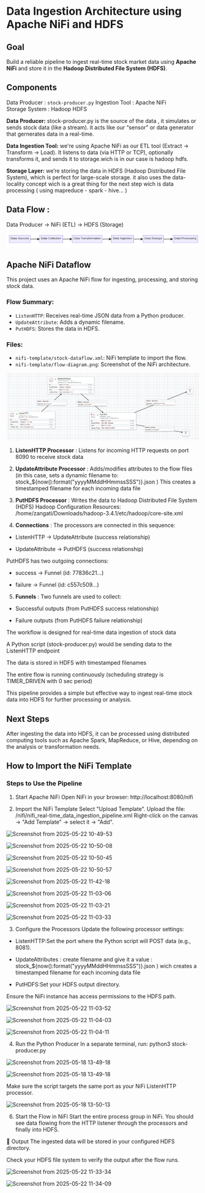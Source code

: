 #  Data Ingestion Architecture using Apache NiFi and HDFS

##  Goal

Build a reliable pipeline to ingest real-time stock market data using **Apache NiFi** and store it in the **Hadoop Distributed File System (HDFS)**.


##  Components

 Data Producer :  `stock-producer.py` 
 Ingestion Tool : Apache NiFi    
 Storage System : Hadoop HDFS 


**Data Producer:** stock-producer.py is the source of the data , it simulates or sends stock data (like a stream). it acts like our “sensor” or data generator that  gernerates data in a real-time.

**Data Ingestion Tool:** we're using Apache NiFi as  our ETL tool (Extract → Transform → Load). It listens to data (via HTTP or TCP), optionally transforms it, and sends it to storage.wich is in our case is hadoop hdfs.

**Storage Layer:** we’re storing the data in HDFS (Hadoop Distributed File System), which is perfect for large-scale storage. it also uses the data-locality concept wich is a great thing for the next step wich is data processing ( using mapreduce - spark - hive... ) 

##  Data Flow :

Data Producer → NiFi (ETL) → HDFS (Storage)

![Data Flow Diagram](../resources/images/data-flow.png)

## Apache NiFi Dataflow

This project uses an Apache NiFi flow for ingesting, processing, and storing stock data.

### Flow Summary:
- `ListenHTTP`: Receives real-time JSON data from a Python producer.
- `UpdateAttribute`: Adds a dynamic filename.
- `PutHDFS`: Stores the data in HDFS.

### Files:
- `nifi-template/stock-dataflow.xml`: NiFi template to import the flow.
- `nifi-template/flow-diagram.png`: Screenshot of the NiFi architecture.


![Data Flow Diagram](../resources/images/nifi_template.png)

1. **ListenHTTP Processor** : Listens for incoming HTTP requests on port 8090 to receive stock data

2. **UpdateAttribute Processor** : Adds/modifies attributes to the flow files (in this case, sets a dynamic filename to: stock_${now():format("yyyyMMddHHmmssSSS")}.json ) This creates a timestamped filename for each incoming data file


3. **PutHDFS Processor** : Writes the data to Hadoop Distributed File System (HDFS)
Hadoop Configuration Resources: /home/zangati/Downloads/hadoop-3.4.1/etc/hadoop/core-site.xml


4. **Connections** : The processors are connected in this sequence:

* ListenHTTP → UpdateAttribute (success relationship)

* UpdateAttribute → PutHDFS (success relationship)

PutHDFS has two outgoing connections:

* success → Funnel (id: 77836c21...)

* failure → Funnel (id: c557c509...)

5. **Funnels** : Two funnels are used to collect:

* Successful outputs (from PutHDFS success relationship)

* Failure outputs (from PutHDFS failure relationship)


The workflow is designed for real-time data ingestion of stock data 

A Python script (stock-producer.py) would be sending data to the ListenHTTP endpoint

The data is stored in HDFS with timestamped filenames

The entire flow is running continuously (scheduling strategy is TIMER_DRIVEN with 0 sec period)

This pipeline provides a simple but effective way to ingest real-time stock data into HDFS for further processing or analysis.

## Next Steps

After ingesting the data into HDFS, it can be processed using distributed computing tools such as Apache Spark, MapReduce, or Hive, depending on the analysis or transformation needs.

## How to Import the NiFi Template

### Steps to Use the Pipeline
1. Start Apache NiFi
Open NiFi in your browser:
http://localhost:8080/nifi

3. Import the NiFi Template
Select "Upload Template".
Upload the file: /nifi/nifi_real-time_data_ingestion_pipeline.xml
Right-click on the canvas → "Add Template" → select it → "Add".

![Screenshot from 2025-05-22 10-49-53](https://github.com/user-attachments/assets/23879078-02b9-4dbf-b617-c54b2117aacc)

![Screenshot from 2025-05-22 10-50-08](https://github.com/user-attachments/assets/4c3aaadd-e3c3-4ce9-a7ac-4170eb4d5aaf)

![Screenshot from 2025-05-22 10-50-45](https://github.com/user-attachments/assets/bba10e01-ddc3-44a7-ad50-99a0854e0e00)

![Screenshot from 2025-05-22 10-50-57](https://github.com/user-attachments/assets/a5091110-f451-4f26-aa51-973bb51ac24e)

![Screenshot from 2025-05-22 11-42-18](https://github.com/user-attachments/assets/2c360714-cfe5-417d-8fd9-2bb56cbb5a04)


![Screenshot from 2025-05-22 11-03-06](https://github.com/user-attachments/assets/fbbf3fad-a82e-4c92-be83-0a8eecb8b8d4)

![Screenshot from 2025-05-22 11-03-21](https://github.com/user-attachments/assets/d989efd0-98e0-4970-b6d8-593b6cff1088)

![Screenshot from 2025-05-22 11-03-33](https://github.com/user-attachments/assets/8d87708d-952f-47a9-a208-479c15bf4ab9)


3. Configure the Processors
Update the following processor settings:
* ListenHTTP:Set the port where the Python script will POST data (e.g., 8081).

* UpdateAttributes : create filename and give it a value : stock_${now():format("yyyyMMddHHmmssSSS")}.json ) wich creates a timestamped filename for each incoming data file

* PutHDFS:Set your HDFS output directory.

Ensure the NiFi instance has access permissions to the HDFS path.

![Screenshot from 2025-05-22 11-03-52](https://github.com/user-attachments/assets/31b622d6-ee17-41e0-bd81-a79eaecd1723)

![Screenshot from 2025-05-22 11-04-03](https://github.com/user-attachments/assets/85e92fd5-9b47-41cb-915c-3568178518a9)

![Screenshot from 2025-05-22 11-04-11](https://github.com/user-attachments/assets/76d8d0f2-f406-413f-bf64-2c71fa49ada3)


4. Run the Python Producer
In a separate terminal, run:
python3 stock-producer.py

![Screenshot from 2025-05-18 13-49-18](https://github.com/user-attachments/assets/1023ca2d-20d2-46d3-bdfd-c0968f4463c9)

![Screenshot from 2025-05-18 13-49-18](https://github.com/user-attachments/assets/0ca0040c-e518-46bd-a6bc-dbecae546ea7)


Make sure the script targets the same port as your NiFi ListenHTTP processor.

![Screenshot from 2025-05-18 13-50-13](https://github.com/user-attachments/assets/c1ab5470-4501-4406-8d95-a330c2473705)





6. Start the Flow in NiFi
Start the entire process group in NiFi. You should see data flowing from the HTTP listener through the processors and finally into HDFS.


📂 Output
The ingested data will be stored in your configured HDFS directory.

Check your HDFS file system to verify the output after the flow runs.

![Screenshot from 2025-05-22 11-33-34](https://github.com/user-attachments/assets/f43a1471-f994-4ebf-8c17-22e865aabb72)

![Screenshot from 2025-05-22 11-34-09](https://github.com/user-attachments/assets/021836c9-98dc-4171-bf9f-15b4a63b1835)

